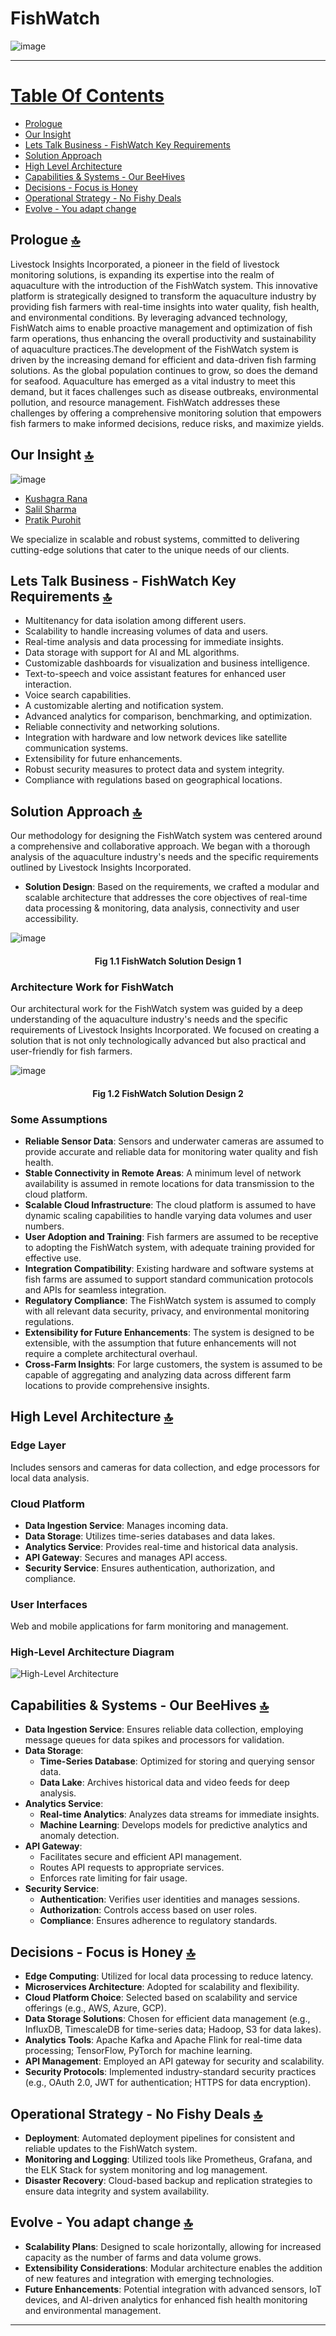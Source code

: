 # FishWatch 

![image](./images/FishWatch_Banner.gif)  

---

# [Table Of Contents](#table-of-contents-)
- [Prologue](#prologue-)
- [Our Insight](#our-insight-)
- [Lets Talk Business - FishWatch Key Requirements](#lets-talk-business---fishwatch-key-requirements-)
- [Solution Approach](#solution-approach-)
- [High Level Architecture](#high-level-architecture-)
- [Capabilities & Systems - Our BeeHives](#capabilities--systems---our-beehives-)
- [Decisions - Focus is Honey](#decisions---focus-is-honey-)
- [Operational Strategy - No Fishy Deals](#operational-strategy---no-fishy-deals-)
- [Evolve - You adapt change](#evolve---you-adapt-change-)

## Prologue  [🔝](#fishwatch)
Livestock Insights Incorporated, a pioneer in the field of livestock monitoring solutions, is expanding its expertise into the realm of aquaculture with the introduction of the FishWatch system. This innovative platform is strategically designed to transform the aquaculture industry by providing fish farmers with real-time insights into water quality, fish health, and environmental conditions. By leveraging advanced technology, FishWatch aims to enable proactive management and optimization of fish farm operations, thus enhancing the overall productivity and sustainability of aquaculture practices.The development of the FishWatch system is driven by the increasing demand for efficient and data-driven fish farming solutions. As the global population continues to grow, so does the demand for seafood. Aquaculture has emerged as a vital industry to meet this demand, but it faces challenges such as disease outbreaks, environmental pollution, and resource management. FishWatch addresses these challenges by offering a comprehensive monitoring solution that empowers fish farmers to make informed decisions, reduce risks, and maximize yields.

## Our Insight  [🔝](#fishwatch)

   ![image](./images/TheArchBees_Logo.png) 
  - [Kushagra Rana](https://www.linkedin.com/in/kushagrar/)
  - [Salil Sharma](https://www.linkedin.com/in/salil-sharma-36170b24/)
  - [Pratik Purohit](https://www.linkedin.com/in/pratik-kumar-purohit-a776844b/)
    
  We specialize in scalable and robust systems, committed to delivering cutting-edge solutions that cater to the unique needs of our clients. 

## Lets Talk Business - FishWatch Key Requirements [🔝](#fishwatch)
- Multitenancy for data isolation among different users.
- Scalability to handle increasing volumes of data and users.
- Real-time analysis and data processing for immediate insights.
- Data storage with support for AI and ML algorithms.
- Customizable dashboards for visualization and business intelligence.
- Text-to-speech and voice assistant features for enhanced user interaction.
- Voice search capabilities.
- A customizable alerting and notification system.
- Advanced analytics for comparison, benchmarking, and optimization.
- Reliable connectivity and networking solutions.
- Integration with hardware and low network devices like satellite communication systems.
- Extensibility for future enhancements.
- Robust security measures to protect data and system integrity.
- Compliance with regulations based on geographical locations.

## Solution Approach [🔝](#fishwatch)
Our methodology for designing the FishWatch system was centered around a comprehensive and collaborative approach. We began with a thorough analysis of the aquaculture industry's needs and the specific requirements outlined by Livestock Insights Incorporated.

- **Solution Design**: Based on the requirements, we crafted a modular and scalable architecture that addresses the core objectives of real-time data processing & monitoring, data analysis, connectivity and user accessibility.

![image](./diagrams/FishWatchSolutionApproach1.svg) 

<h4 align="center">Fig 1.1 FishWatch Solution Design 1</h4>

### Architecture Work for FishWatch
Our architectural work for the FishWatch system was guided by a deep understanding of the aquaculture industry's needs and the specific requirements of Livestock Insights Incorporated. We focused on creating a solution that is not only technologically advanced but also practical and user-friendly for fish farmers. 

![image](./diagrams/FIshWatchSolutionApproach2.svg) 

<h4 align="center">Fig 1.2 FishWatch Solution Design 2</h4>

### Some Assumptions
- **Reliable Sensor Data**: Sensors and underwater cameras are assumed to provide accurate and reliable data for monitoring water quality and fish health.
- **Stable Connectivity in Remote Areas**: A minimum level of network availability is assumed in remote locations for data transmission to the cloud platform.
- **Scalable Cloud Infrastructure**: The cloud platform is assumed to have dynamic scaling capabilities to handle varying data volumes and user numbers.
- **User Adoption and Training**: Fish farmers are assumed to be receptive to adopting the FishWatch system, with adequate training provided for effective use.
- **Integration Compatibility**: Existing hardware and software systems at fish farms are assumed to support standard communication protocols and APIs for seamless integration.
- **Regulatory Compliance**: The FishWatch system is assumed to comply with all relevant data security, privacy, and environmental monitoring regulations.
- **Extensibility for Future Enhancements**: The system is designed to be extensible, with the assumption that future enhancements will not require a complete architectural overhaul.
- **Cross-Farm Insights**: For large customers, the system is assumed to be capable of aggregating and analyzing data across different farm locations to provide comprehensive insights.

## High Level Architecture [🔝](#fishwatch)
### Edge Layer
Includes sensors and cameras for data collection, and edge processors for local data analysis.

### Cloud Platform
- **Data Ingestion Service**: Manages incoming data.
- **Data Storage**: Utilizes time-series databases and data lakes.
- **Analytics Service**: Provides real-time and historical data analysis.
- **API Gateway**: Secures and manages API access.
- **Security Service**: Ensures authentication, authorization, and compliance.

### User Interfaces
Web and mobile applications for farm monitoring and management.

### High-Level Architecture Diagram
![High-Level Architecture](high-level-architecture-diagram.png)

## Capabilities & Systems - Our BeeHives [🔝](#fishwatch)
- **Data Ingestion Service**: Ensures reliable data collection, employing message queues for data spikes and processors for validation.
- **Data Storage**: 
  - **Time-Series Database**: Optimized for storing and querying sensor data.
  - **Data Lake**: Archives historical data and video feeds for deep analysis.
- **Analytics Service**: 
  - **Real-time Analytics**: Analyzes data streams for immediate insights.
  - **Machine Learning**: Develops models for predictive analytics and anomaly detection.
- **API Gateway**: 
  - Facilitates secure and efficient API management.
  - Routes API requests to appropriate services.
  - Enforces rate limiting for fair usage.
- **Security Service**: 
  - **Authentication**: Verifies user identities and manages sessions.
  - **Authorization**: Controls access based on user roles.
  - **Compliance**: Ensures adherence to regulatory standards.

## Decisions - Focus is Honey [🔝](#fishwatch)
- **Edge Computing**: Utilized for local data processing to reduce latency.
- **Microservices Architecture**: Adopted for scalability and flexibility.
- **Cloud Platform Choice**: Selected based on scalability and service offerings (e.g., AWS, Azure, GCP).
- **Data Storage Solutions**: Chosen for efficient data management (e.g., InfluxDB, TimescaleDB for time-series data; Hadoop, S3 for data lakes).
- **Analytics Tools**: Apache Kafka and Apache Flink for real-time data processing; TensorFlow, PyTorch for machine learning.
- **API Management**: Employed an API gateway for security and scalability.
- **Security Protocols**: Implemented industry-standard security practices (e.g., OAuth 2.0, JWT for authentication; HTTPS for data encryption).

## Operational Strategy - No Fishy Deals [🔝](#fishwatch)
- **Deployment**: Automated deployment pipelines for consistent and reliable updates to the FishWatch system.
- **Monitoring and Logging**: Utilized tools like Prometheus, Grafana, and the ELK Stack for system monitoring and log management.
- **Disaster Recovery**: Cloud-based backup and replication strategies to ensure data integrity and system availability.

## Evolve - You adapt change [🔝](#fishwatch)
- **Scalability Plans**: Designed to scale horizontally, allowing for increased capacity as the number of farms and data volume grows.
- **Extensibility Considerations**: Modular architecture enables the addition of new features and integration with emerging technologies.
- **Future Enhancements**: Potential integration with advanced sensors, IoT devices, and AI-driven analytics for enhanced fish health monitoring and environmental management.

---
